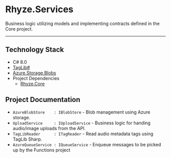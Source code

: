 # Rhyze.Services

Business logic utilizing models and implementing contracts defined in the Core project.

-------

## Technology Stack
* C# 8.0
* [TagLib#](https://github.com/mono/taglib-sharp/)
* [Azure.Storage.Blobs](https://github.com/Azure/azure-sdk-for-net/tree/master/sdk/storage/Azure.Storage.Blobs)
* Project Dependencies
  * [Rhyze.Core](../Rhyze.Core/README.md)

## Project Documentation

* `AzureBlobStore    : IBlobStore` - Blob management using Azure storage.
* `UploadService     : IUploadService` - Business logic for handing audio/image uploads from the API.
* `TagLibReader      : ITagReader` - Read audio metadata tags using TagLib Sharp.
* `AzureQueueService : IQueueService` - Enqueue messages to be picked up by the Functions project